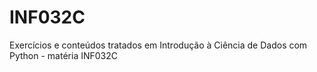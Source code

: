 # INF032C

Exercícios e conteúdos tratados em Introdução à Ciência de Dados com Python - matéria INF032C
